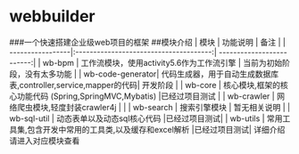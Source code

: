 # webbuilder
###一个快速搭建企业级web项目的框架
##模块介绍
| 模块              | 功能说明                                 | 备注  |
| -----------------|:--------------------------------------:| -------------------------:|
| wb-bpm           | 工作流模块，使用activity5.6作为工作流引擎 | 当前为初始阶段，没有太多功能 |
| wb-code-generator| 代码生成器，用于自动生成数据库表,controller,service,mapper的代码| 开发阶段 |
| wb-core          | 核心模块,框架的核心功能代码 (Spring,SpringMVC,Mybatis) |已经过项目测试 |
| wb-crawler       | 网络爬虫模块,轻度封装crawler4j                         |             |
| wb-search        | 搜索引擎模块                                          | 暂无相关说明 |
| wb-sql-util      | 动态表单以及动态sql核心代码                            |已经过项目测试|
| wb-utils         | 常用工具集,包含开发中常用的工具类,以及缓存和excel解析    |已经过项目测试|
详细介绍请进入对应模块查看